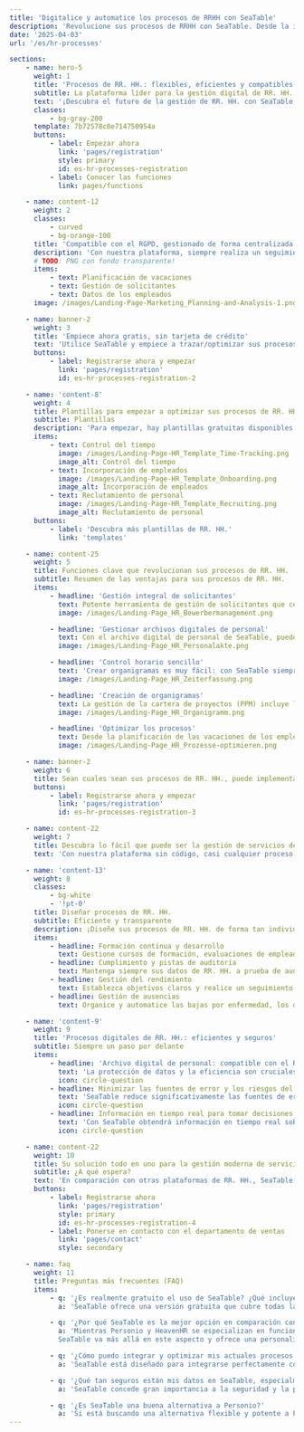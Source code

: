 ```yaml
---
title: 'Digitalice y automatice los procesos de RRHH con SeaTable'
description: 'Revolucione sus procesos de RRHH con SeaTable. Desde la incorporación hasta el registro de tiempos: aumente la eficiencia de su departamento de RRHH.'
date: '2025-04-03'
url: '/es/hr-processes'

sections:
    - name: hero-5
      weight: 1
      title: 'Procesos de RR. HH.: flexibles, eficientes y compatibles con el RGPD.'
      subtitle: La plataforma líder para la gestión digital de RR. HH.
      text: '¡Descubra el futuro de la gestión de RR. HH. con SeaTable! Optimice, digitalice y automatice sus procesos de RR. HH. ¡Diseñe sus propios procesos sin necesidad de conocimientos de programación!'
      classes:
          - bg-gray-200
      template: 7b72578c0e714750954a
      buttons:
          - label: Empezar ahora
            link: 'pages/registration'
            style: primary
            id: es-hr-processes-registration
          - label: Conocer las funciones
            link: pages/functions

    - name: content-12
      weight: 2
      classes:
          - curved
          - bg-orange-100
      title: 'Compatible con el RGPD, gestionado de forma centralizada y eficiente en un solo lugar.'
      description: 'Con nuestra plataforma, siempre realiza un seguimiento de todas las tareas importantes y ahorra un tiempo valioso.'
      # TODO: PNG con fondo transparente!
      items:
          - text: Planificación de vacaciones
          - text: Gestión de solicitantes
          - text: Datos de los empleados
      image: /images/Landing-Page-Marketing_Planning-and-Analysis-1.png

    - name: banner-2
      weight: 3
      title: 'Empiece ahora gratis, sin tarjeta de crédito'
      text: 'Utilice SeaTable y empiece a trazar/optimizar sus procesos de RR. HH. de inmediato, de forma gratuita y sin tarjeta de crédito. Regístrese hoy mismo y descubra lo fácil que es utilizar la plataforma.'
      buttons:
          - label: Registrarse ahora y empezar
            link: 'pages/registration'
            id: es-hr-processes-registration-2

    - name: 'content-8'
      weight: 4
      title: Plantillas para empezar a optimizar sus procesos de RR. HH.
      subtitle: Plantillas
      description: 'Para empezar, hay plantillas gratuitas disponibles específicamente para los procesos de RR. HH., así como un curso en línea gratuito que le guía paso a paso hasta su primera base propia. ¡Experimente lo fácil que es llevar la gestión de sus procesos de RR. HH. al siguiente nivel con SeaTable!<br/><br/>**Importe plantillas a su cuenta de SeaTable con un solo clic**'
      items:
          - text: Control del tiempo
            image: /images/Landing-Page-HR_Template_Time-Tracking.png
            image_alt: Control del tiempo
          - text: Incorporación de empleados
            image: /images/Landing-Page-HR_Template_Onboarding.png
            image_alt: Incorporación de empleados
          - text: Reclutamiento de personal
            image: /images/Landing-Page-HR_Template_Recruiting.png
            image_alt: Reclutamiento de personal
      buttons:
          - label: 'Descubra más plantillas de RR. HH.'
            link: 'templates'

    - name: content-25
      weight: 5
      title: Funciones clave que revolucionan sus procesos de RR. HH.
      subtitle: Resumen de las ventajas para sus procesos de RR. HH.
      items:
          - headline: 'Gestión integral de solicitantes'
            text: Potente herramienta de gestión de solicitantes que cubre todo el proceso de contratación, desde la recepción hasta el rechazo de una solicitud. Optimice su proceso de contratación y mejore la experiencia del candidato.
            image: /images/Landing-Page_HR_Bewerbermanagement.png

          - headline: 'Gestionar archivos digitales de personal'
            text: Con el archivo digital de personal de SeaTable, puede digitalizar y almacenar de forma segura sus archivos de personal. Gracias a una estructura clara para el archivo electrónico de personal y al cumplimiento de los plazos de conservación, siempre cumplirá con la ley.
            image: /images/Landing-Page_HR_Personalakte.png

          - headline: 'Control horario sencillo'
            text: 'Crear organigramas es muy fácil: con SeaTable siempre tendrá a la vista la estructura de su empresa y podrá mostrar los organigramas de forma rápida y clara.'
            image: /images/Landing-Page_HR_Zeiterfassung.png

          - headline: 'Creación de organigramas'
            text: La gestión de la cartera de proyectos (PPM) incluye la gestión de todos los proyectos de una organización. La gestión de carteras de proyectos es intensiva en datos y requiere la evaluación de muchos proyectos.
            image: /images/Landing-Page_HR_Organigramm.png

          - headline: 'Optimizar los procesos'
            text: Desde la planificación de las vacaciones de los empleados hasta los informes de gastos de viaje, pasando por los complejos procesos de incorporación y desincorporación, SeaTable le ofrece todas las herramientas para optimizar sus procesos de RR. HH. y minimizar los errores.
            image: /images/Landing-Page_HR_Prozesse-optimieren.png

    - name: banner-2
      weight: 6
      title: Sean cuales sean sus procesos de RR. HH., puede implementarlos con SeaTable
      buttons:
          - label: Registrarse ahora y empezar
            link: 'pages/registration'
            id: es-hr-processes-registration-3

    - name: content-22
      weight: 7
      title: Descubra lo fácil que puede ser la gestión de servicios de RR. HH.
      text: 'Con nuestra plataforma sin código, casi cualquier proceso de RR. HH. puede asignarse en su aplicación.'

    - name: 'content-13'
      weight: 8
      classes:
          - bg-white
          - '!pt-0'
      title: Diseñar procesos de RR. HH.
      subtitle: Eficiente y transparente
      description: ¡Diseñe sus procesos de RR. HH. de forma tan individual y flexible como los necesite!
      items:
          - headline: Formación continua y desarrollo
            text: Gestione cursos de formación, evaluaciones de empleados y trayectorias profesionales con plantillas y flujos de trabajo fácilmente adaptables.
          - headline: Cumplimiento y pistas de auditoría
            text: Mantenga siempre sus datos de RR. HH. a prueba de auditorías con pistas de auditoría y flujos de trabajo compatibles con el RGPD.
          - headline: Gestión del rendimiento
            text: Establezca objetivos claros y realice un seguimiento del rendimiento de sus empleados con paneles e informes personalizables.
          - headline: Gestión de ausencias
            text: Organice y automatice las bajas por enfermedad, los días de vacaciones y otras ausencias con el planificador de vacaciones integrado.

    - name: 'content-9'
      weight: 9
      title: 'Procesos digitales de RR. HH.: eficientes y seguros'
      subtitle: Siempre un paso por delante
      items:
          - headline: 'Archivo digital de personal: compatible con el RGPD y seguro'
            text: 'La protección de datos y la eficiencia son cruciales para las soluciones modernas de RR. HH. SeaTable le ofrece una solución segura y compatible con el RGPD para su archivo digital de personal. Elija opciones de alojamiento flexibles: su propio servidor o la nube, en función de sus requisitos de protección de datos. Digitalice los archivos de personal sin esfuerzo. Implemente los plazos de conservación y diseñe el archivo electrónico de personal de forma individual y clara.'
            icon: circle-question
          - headline: Minimizar las fuentes de error y los riesgos del proceso
            text: 'SeaTable reduce significativamente las fuentes de error en los procesos de RR. HH. La automatización y la gestión centralizada de documentos reducen los errores manuales y los riesgos causados por entradas incorrectas o información obsoleta. El archivo electrónico de personal es claro, fácil de gestionar y legalmente seguro. A diferencia de Excel y muchas herramientas de RR. HH., SeaTable ofrece más control y seguridad para los datos confidenciales. Usted decide quién puede ver qué, protegiendo así contra el uso indebido.'
            icon: circle-question
          - headline: Información en tiempo real para tomar decisiones informadas
            text: 'Con SeaTable obtendrá información en tiempo real sobre todos los datos de RR. HH. Los directivos y los equipos de RR. HH. siempre tendrán acceso a la información actual para tomar decisiones informadas. Se pueden supervisar los indicadores clave importantes, como la satisfacción de los empleados, las tasas de asistencia o el progreso en el proceso de incorporación y desincorporación. Gracias a la integración y visualización de los datos, podrá identificar las tendencias de forma temprana y tomar medidas preventivas.'
            icon: circle-question

    - name: content-22
      weight: 10
      title: Su solución todo en uno para la gestión moderna de servicios de RR. HH.
      subtitle: ¿A qué espera?
      text: 'En comparación con otras plataformas de RR. HH., SeaTable es fácilmente personalizable y escalable. Con sus potentes funciones, puede diseñar sus **procesos de RR. HH. de forma clara y eficiente**. Por ejemplo, utilice el archivo digital de personal de forma gratuita en la versión básica para almacenar todos los datos de los empleados de forma centralizada y segura y acceder a ellos en cualquier momento. ¡Despídase de los procesos de RR. HH. ineficientes y propensos a errores con SeaTable!'
      buttons:
          - label: Registrarse ahora
            link: 'pages/registration'
            style: primary
            id: es-hr-processes-registration-4
          - label: Ponerse en contacto con el departamento de ventas
            link: 'pages/contact'
            style: secondary

    - name: faq
      weight: 11
      title: Preguntas más frecuentes (FAQ)
      items:
          - q: '¿Es realmente gratuito el uso de SeaTable? ¿Qué incluye la versión gratuita?'
            a: 'SeaTable ofrece una versión gratuita que cubre todas las funciones básicas que necesita para optimizar sus procesos de RRHH. Puede utilizar la plataforma de forma gratuita sin tener que facilitar una tarjeta de crédito. La versión gratuita le permite crear expedientes digitales de personal, gestionar procesos de RRHH, utilizar sistemas de registro de tiempos y mucho más. También tienes acceso a plantillas gratuitas específicas para RRHH que te ayudarán a empezar. Si necesita funciones avanzadas y más espacio de almacenamiento, puede pasar a una de nuestras asequibles versiones premium en cualquier momento'

          - q: '¿Por qué SeaTable es la mejor opción en comparación con Personio y HeavenHR?'
            a: 'Mientras Personio y HeavenHR se especializan en funciones específicas de RRHH, SeaTable destaca por su flexibilidad y capacidad de personalización. Personio es conocida por su sencilla herramienta de gestión de candidatos y la gestión de funciones básicas de RRHH como la planificación de vacaciones de los empleados. HeavenHR destaca por un proceso de incorporación claramente estructurado y un registro eficiente del tiempo de trabajo. Sin embargo, ambas plataformas tienen limitaciones en cuanto a personalización e integración en sistemas existentes.<br><br>
            SeaTable va más allá en este aspecto y ofrece una personalización completa para que pueda diseñar y optimizar individualmente procesos de RR.HH. como los procesos de incorporación y baja, el trabajo operativo de RR.HH. y la contabilidad de gastos de viaje. Con su flexible API y sus numerosas opciones de integración, SeaTable puede integrarse perfectamente en sus flujos de trabajo existentes y ofrece además un software digital de expedientes personales seguro y eficiente. En comparación con Personio y HeavenHR, SeaTable también ofrece más opciones de digitalización de los expedientes de personal para satisfacer las crecientes demandas de los procesos de recursos humanos'

          - q: '¿Cómo puedo integrar y optimizar mis actuales procesos de RRHH con SeaTable?'
            a: 'SeaTable está diseñado para integrarse perfectamente con sus procesos y sistemas de RRHH existentes. Gracias a su flexible API y a sus amplias opciones de integración, puede conectar fácilmente SeaTable con otras herramientas y plataformas. Además, SeaTable ofrece plantillas y flujos de trabajo personalizables que puede utilizar para optimizar sus procesos de RR.HH., como la gestión de candidatos, el registro del tiempo de trabajo, los procesos de incorporación y desvinculación, el desarrollo de los empleados y mucho más. SeaTable le ofrece un control total sobre sus operaciones de RRHH y le permite diseñar sus procesos de la forma que mejor se adapte a su organización'

          - q: '¿Qué tan seguros están mis datos en SeaTable, especialmente en términos de GDPR?'
            a: 'SeaTable concede gran importancia a la seguridad y la protección de los datos. La plataforma es totalmente compatible con GDPR y ofrece opciones flexibles de alojamiento y despliegue. Puede ejecutar SeaTable en la nube o en sus propios servidores para mantener un control total sobre sus datos. Todos los datos se almacenan de forma segura y puede establecer períodos de retención personalizados para su archivo digital de personal. Además, los controles de acceso basados en roles garantizan que sus datos estén siempre protegidos'

          - q: '¿Es SeaTable una buena alternativa a Personio?'
            a: 'Si está buscando una alternativa flexible y potente a Personio, SeaTable le ofrece la solución perfecta. Con la posibilidad de personalizar los procesos de RRHH y obtener una visión completa de sus procesos de RRHH, SeaTable es adecuado tanto para pequeñas como para grandes empresas. Ya se trate de sistemas de registro de tiempos, archivos digitales de personal o la posibilidad de crear un organigrama, SeaTable le ofrece una plataforma completa para optimizar sus procesos de RRHH'
---
```

